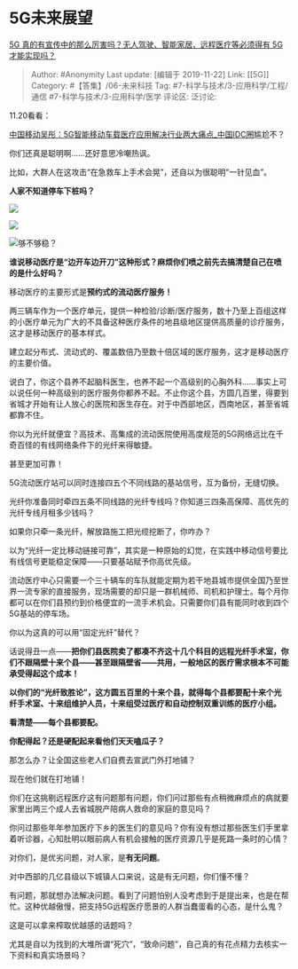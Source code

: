 # 5G未来展望
[5G 真的有宣传中的那么厉害吗？无人驾驶、智能家居、远程医疗等必须得有 5G 才能实现吗？](https://www.zhihu.com/question/347005267/answer/836358873)

> Author: #Anonymity
> Last update: [编辑于 2019-11-22]
> Link: [[5G]]
> Category: #【答集】/06-未来科技
> Tag: #7-科学与技术/3-应用科学/工程/通信 #7-科学与技术/3-应用科学/医学
> 评论区:
> 泛讨论:

11.20看看：

[中国移动吴彤：5G智能移动车载医疗应用解决行业两大痛点\_中国IDC圈](https://link.zhihu.com/?target=http%3A//app.idcquan.com/mobile.php%3Fcontentid%3D146162)尴尬不？

你们还真是聪明啊……还好意思冷嘲热讽。

比如，大群人在这攻击“在急救车上手术会晃”，还自以为很聪明“一针见血”。

**人家不知道停车下桩吗？**

![](https://pic2.zhimg.com/50/v2-47229a1969bcdca4ab90cb9e8bbaa484_hd.jpg?source=1940ef5c)

![](https://pic2.zhimg.com/50/v2-a683f6edd5eb17baec603df503380847_hd.jpg?source=1940ef5c)

![](https://pic4.zhimg.com/50/v2-7de25acdae68926499e2d34a71fb2f67_hd.jpg?source=1940ef5c)够不够稳？

**谁说移动医疗是“边开车边开刀”这种形式？麻烦你们喷之前先去搞清楚自己在喷的是什么好吗？**

移动医疗的主要形式是**预约式的流动医疗服务！**

两三辆车作为一个医疗单元，提供一种检验/诊断/医疗服务，数十乃至上百组这样的小医疗单元为广大的不具备这种医疗条件的地县级地区提供高质量的诊疗服务，这才是移动医疗的基本样式。

建立起分布式、流动式的、覆盖数倍乃至数十倍区域的医疗服务，这才是移动医疗的主要价值。

说白了，你这个县养不起脑科医生，也养不起一个高级别的心胸外科……事实上可以说任何一种高级别的医疗服务你都养不起。不止你这个县，方圆几百里，得要到省城才开始有让人放心的医院和医生存在。对于中西部地区，西南地区，甚至省城都靠不住。

你以为光纤就便宜？高技术、高集成的流动医院使用高度规范的5G网络远比在千奇百怪的有线网络条件下的光纤来得敏捷。

甚至更加可靠！

5G流动医疗站可以同时连接四五个不同线路的基站信号，互为备份，无缝切换。

光纤你准备同时牵四五条不同线路的光纤专线吗？你知道三四条高保障、高优先的光纤专线月租多少钱吗？

如果你只牵一条光纤，解放路施工把光缆挖断了，你咋办？

以为“光纤一定比移动链接可靠”，其实是一种原始的幻觉，在实践中移动信号要比有线信号更能稳定保障——只要基站赋予你高优先级。

流动医疗中心只需要一个三十辆车的车队就能定期为若干地县城市提供全国乃至世界一流专家的直接服务，现场需要的却只是一群机械师、司机和护理士。每个月你都可以在你们县预约到价格便宜的一流手术机会。只需要你们县有能同时收到四个5G基站的停车场。

你以为这真的可以用“固定光纤”替代？

话说得丑一点——**把你们县医院卖了都凑不齐这十几个科目的远程光纤手术室，你们不跟隔壁十来个县——甚至跟隔壁省——共用，一般地区的医疗需求根本不可能承受得起这个成本！**

**以你们的“光纤致胜论”，这方圆五百里的十来个县，就得每个县都要配十来个光纤手术室、十来组维护人员，十来组受过医疗和自动控制双重训练的医疗小组。**

**看清楚——每个县都要配。**

**你配得起？还是硬配起来看他们天天嗑瓜子？**

那怎么办？让全国这些老人们自费去宣武门外打地铺？

现在他们就在打地铺！

你们在这挑剔远程医疗这有问题那有问题，你们问过那些有点稍微麻烦点的病就要家里出两三个成人去省城脱产陪病人救命的家庭的意见吗？

你问过那些年年参加医疗下乡的医生们的意见吗？你有没有想过那些医生们手里拿着听诊器，心知肚明以眼前病人有机会接触的医疗资源几乎是死路一条时的心情？

对你们，是优劣问题，对人家，是**有无问题**。

对中西部的几亿县级以下城镇人口来说，这是有无问题，你们懂不懂？

有问题，那就想办法解决问题。看到了问题怕别人没考虑到于是提出来，也是在帮忙。这种优越傲慢，把支持5G远程医疗愿景的人群当蠢蛋看的心态，是什么鬼？

这是可以拿来榨取优越感的话题吗？

尤其是自以为找到的大堆所谓“死穴”，“致命问题”，自己真的有花点精力去核实一下资料和真实场景吗？
